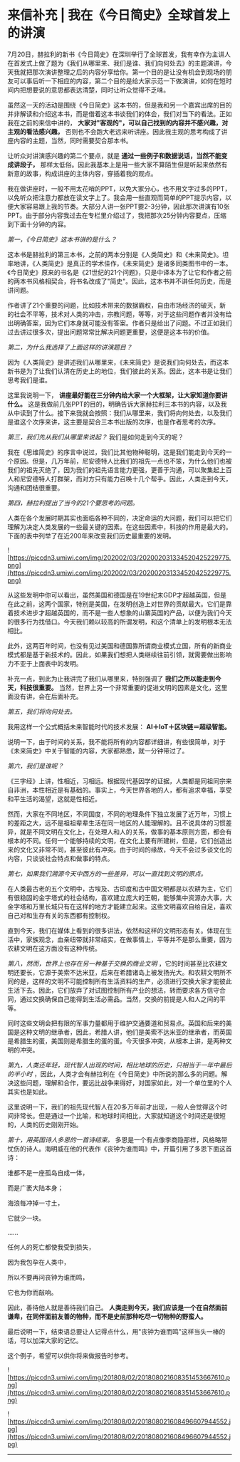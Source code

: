 # 来信补充 | 我在《今日简史》全球首发上的讲演

7月20日，赫拉利的新书《今日简史》在深圳举行了全球首发，我有幸作为主讲人在首发式上做了题为《我们从哪里来、我们是谁、我们向何处去》的主题演讲，今天我就把那次演讲整理之后的内容分享给你。第一个目的是让没有机会到现场的朋友可以事后听一下相应的内容，第二个目的是给大家示范一下做演讲，如何在短时间内把想要说的意思都表达清楚，同时让听众觉得不乏味。

虽然这一天的活动是围绕《今日简史》这本书的，但是我和另一个嘉宾出席的目的并非解读和介绍这本书，而是借着这本书谈我们的体会，我们对当下的看法。正如我在之前的来信中讲的， **大家对"客观的"，可以自己找到的内容并不感兴趣，对主观的看法感兴趣，** 否则也不会跑大老远来听讲座。因此我主观的思考构成了讲座内容的主题，当然，同时需要契合那本书。

让听众对讲演感兴趣的第二个要点，就是 **通过一些例子和数据说话，当然不能变成讲段子，** 那样太低俗。因此我基本上是用一些大家不算陌生但是听起来依然有新意的故事，构成讲座的主体内容，穿插着我的观点。

我在做讲座时，一般不用太花哨的PPT，以免大家分心，也不用文字过多的PPT，以免听众把注意力都放在读文字上了。我会用一些直观而简单的PPT提示内容，以便大家容易跟上我的节奏。大部分人讲一张PPT要2-3分钟，因此那次讲演有10张PPT。由于部分内容我过去在专栏里介绍过了，我把那次25分钟内容要点，压缩到下面十分钟的内容。

 *第一，《今日简史》这本书讲的是什么？*

这本书是赫拉利的第三本书，之前的两本分别是《人类简史》和《未来简史》。坦率地讲，《人类简史》是真正的学术佳作，《未来简史》是诸多同类图书中的一本。《今日简史》原来的书名是《21世纪的21个问题》，只是中译本为了让它和作者之前的两本书风格相契合，将书名改成了"简史"。因此，这本书并不讲任何历史，而是讲问题。

作者讲了21个重要的问题，比如技术带来的数据霸权，自由市场经济的破灭，新的社会不平等，技术对人类的冲击，宗教问题，等等，对于这些问题作者并没有给出明确答案，因为它们本身就可能没有答案。作者只是给出了问题。不过正如我们过去讲过很多次，提出问题常常比解决问题更重要，这便是这本书的价值。

 *第二，为什么我选择了上面这样的讲演题目？*

因为《人类简史》是讲述我们从哪里来，《未来简史》是说我们向何处去，而这本新书是为了让我们认清在历史上的地位，我们彼此的关系。因此，这本书是让我们思考我们是谁。

这里我说明一下， **讲座最好能在三分钟内给大家一个大框架，让大家知道你要讲什么。** 这是我做前几张PPT的目的，明确告诉大家赫拉利三本书的内容，以及我从中读到了什么。接下来我就会按照：我们从哪里来，我们将向何处去，以及我们是谁这个次序来讲，这主要是契合三本书出版的次序，也是作者思考的次序。

 *第三，我们先从我们从哪里来说起？* 我们是如何走到今天的呢？

我在《思维简史》的序言中说过，我们比其他物种聪明，这是我们能走到今天的一个原因。但是，几万年前，尼安德特人比我们的祖先一点也不笨，为什么他们也被我们的祖先灭绝了，因为我们的祖先语言能力更强，更善于沟通，可以聚集起上百人和尼安德特人打群架，而对方只有能力召唤十几个帮手。因此，人类走到今天，沟通和团结很重要。

 *第四，赫拉利提出了当今的21个要思考的问题。*

人类在各个发展时期其实也面临各种不同的，决定命运的大问题，我们可以把它们理解为决定人类发展的一些最关键的因素。在这些因素中，科技的作用是最大的。下面的表中列举了在近200年来改变我们历史最重要的发明。

![https://piccdn3.umiwi.com/img/202002/03/202002031334520425229775.png](https://piccdn3.umiwi.com/img/202002/03/202002031334520425229775.png)

从这些发明中你可以看出，虽然美国和德国是在19世纪末GDP才超越英国，但是在此之前，这两个国家，特别是美国，在发明创造上对世界的贡献最大。它们是靠着技术进步才超越英国的，而不是一些人想象的山寨英国的产品，以便为我们今天的很多行为找借口。今天我们赖以较高的所谓发明，和这个清单上的发明根本无法相比。

此外，这两百年时间，也没有见过美国和德国靠所谓商业模式立国，所有的新商业模式都是基于新技术的。因此，如果我们想把人类继续往前引领，就需要做出影响力不亚于上面表中的发明。

补充一点，到此为止我讲完了我们从哪里来，特别强调了 **我们之所以能走到今天，科技很重要。** 当然，世界上另一个非常重要的促进文明的因素是文化，这里面没有讲，会在后面补充。

 *第五，我们将向何处去。*

我用这样一个公式概括未来智能时代的技术发展： **AI＋IoT＋区块链＝超级智能。**

说明一下，由于时间的关系，我不能将所有的内容都详细讲，有些很简单，对于《未来简史》中关于智能的内容，大家都熟悉，就一分钟带过了。

 *第六，我们是谁呢？*

《三字经》上讲，性相近，习相远。根据现代基因学的证据，人类都是同祖同宗来自非洲，本性相近是有基础的。事实上，今天世界各地的人，都有追求幸福，享受和平生活的渴望，这就是性相近。

然而，大家在不同地区，不同国度，不同的地理条件下独立发展了近万年，习惯上的差距之大，远不是祖祖辈辈生活在同一地区的人能理解的。且不说具体的习惯差异，就是不同文明在文化上，在处理人和人的关系，做事的基本原则方面，都会有根本的不同。任何一个能够持续的文明，在文化上要有所建树，但是，它们创造出来的文化又非常不同，甚至彼此有冲突。由于时间的缘故，今天不会过多谈文化的内容，只谈谈社会特点和做事的特点。

 *第七，如果我们溯源今天中西方的一些差异，可以一直找到文明的原点。*

在人类最古老的五个文明中，古埃及、古印度和古中国文明都是以农耕为主，它们有很稳固的金字塔式的社会结构，喜欢建立庞大的王朝，能够集中资源办大事，大金字塔和万里长城只有在这样的地方才能建立起来。这些文明喜欢自给自足，喜欢自己对和生存有关的东西都有控制权。

直到今天，我们在媒体上看到的很多讲法，依然和这样的文明形态有关。体现在生活中，家族观念，血亲纽带就非常结实，在做事情上，平等并不是那么重要，因为农耕文明在这方面没有这种传统。

 *第八，然而，世界上也存在另一种基于交换的商业文明* ，它的时间甚至比农耕文明还要长，它源于美索不达米亚，后来在希腊诸岛上被发扬光大。和农耕文明所不同的是，这样的文明不可能控制所有生活资料的生产，必须进行交换大家才能彼此生活下去。因此，它们放弃了对试图控制所有产业的想法，转而要求各方信守合同，通过交换确保自己能得到生活必需品。当然，交换的前提是人和人之间的平等。

同时这些文明会把有限的军事力量都用于维护交通要道和贸易点。英国和后来的美国是这种文明的继承者，因此，希腊人讲，他们是美索不达米亚的继承者，而英国是希腊生的蛋，美国则是希腊生的蛋的蛋。今天很多冲突，从根本上讲，是两种文明的冲突。

 *第九，人类还年轻，现代智人出现的时间，相比地球的历史，只相当于一年中最后的半小时* ，因此，人类才会有赫拉利在《今日简史》中所说的那么多的问题。解决这些问题，理解和合作，要远比战争来得好，对国家如此，对一个单位里的个人其实也是如此。

这里说明一下，我们的祖先现代智人在20多万年前才出现，一般人会觉得这个时间非常长。但是通过一个比喻，和地球时间相比，大家就知道这个时间还是很短的，人类的历史刚刚开始。

 *第十，用英国诗人多恩的一首诗结束。* 多恩是一个有点像李商隐那样，风格略带忧伤的诗人。海明威在他的代表作《丧钟为谁而鸣》中，开篇引用了多恩下面这首诗：

谁都不是一座孤岛自成一体，

而是广袤大陆本身；

海浪每冲掉一寸土，

它就少一块。

……

任何人的死亡都使我受到损失，

因为我包孕在人类中，

所以不要再问丧钟为谁而鸣，

它也为你而敲响。

因此，善待他人就是善待我们自己。 **人类走到今天，我们应该是一个在自然面前谦卑，在同伴面前友善的物种，而不是史前那种吃尽一切物种的野蛮人。**

最后说明一下，结束语总要让人记得点什么，用"丧钟为谁而鸣"这样当头一棒的话，可以加深大家的记忆。

这个例子，希望可以供你将来做报告时参考。

![https://piccdn3.umiwi.com/img/201808/02/201808021608351453667610.png](https://piccdn3.umiwi.com/img/201808/02/201808021608351453667610.png)

![https://piccdn3.umiwi.com/img/201808/02/201808021608496607944552.jpg](https://piccdn3.umiwi.com/img/201808/02/201808021608496607944552.jpg)

---
